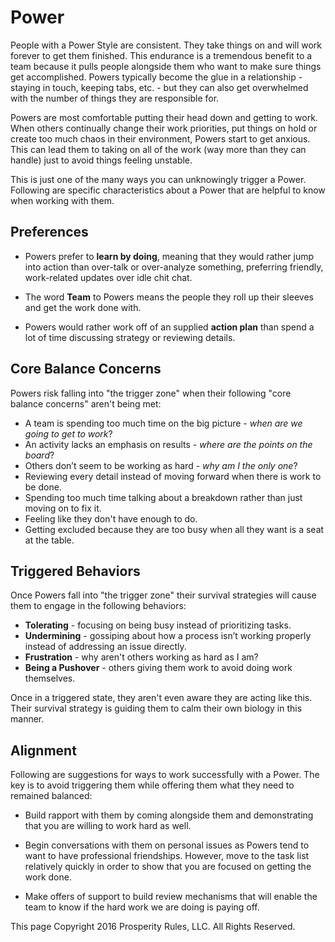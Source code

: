 # Power
People with a Power Style are consistent. They take things on and will work forever to get them finished. This endurance is a tremendous benefit to a team because it pulls people alongside them who want to make sure things get accomplished. Powers typically become the glue in a relationship - staying in touch, keeping tabs, etc. - but they can also get overwhelmed with the number of things they are responsible for.

Powers are most comfortable putting their head down and getting to work. When others continually change their work priorities, put things on hold or create too much chaos in their environment, Powers start to get anxious. This can lead them to taking on all of the work (way more than they can handle) just to avoid things feeling unstable.

This is just one of the many ways you can unknowingly trigger a Power. Following are specific characteristics about a Power that are helpful to know when working with them.


## Preferences

* Powers prefer to **learn by doing**, meaning that they would rather jump into action than over-talk or over-analyze something, preferring friendly, work-related updates over idle chit chat.

* The word **Team** to Powers means the people they roll up their sleeves and get the work done with.

* Powers would rather work off of an supplied **action plan** than spend a lot of time discussing strategy or reviewing details.


## Core Balance Concerns

Powers risk falling into "the trigger zone" when their following "core balance concerns" aren't being met:

* A team is spending too much time on the big picture - *when are we going to get to work*?
* An activity lacks an emphasis on results - *where are the points on the board*?
* Others don’t seem to be working as hard - *why am I the only one*?
* Reviewing every detail instead of moving forward when there is work to be done.
* Spending too much time talking about a breakdown rather than just moving on to fix it.
* Feeling like they don't have enough to do.
* Getting excluded because they are too busy when all they want is a seat at the table.


## Triggered Behaviors

Once Powers fall into "the trigger zone" their survival strategies will cause them to engage in the following behaviors:

* **Tolerating** - focusing on being busy instead of prioritizing tasks.
* **Undermining** - gossiping about how a process isn’t working properly instead of addressing an issue directly.
* **Frustration** - why aren't others working as hard as I am?
* **Being a Pushover** - others giving them work to avoid doing work themselves.

Once in a triggered state, they aren't even aware they are acting like this. Their survival strategy is guiding them to calm their own biology in this manner.


## Alignment

Following are suggestions for ways to work successfully with a Power. The key is to avoid triggering them while offering them what they need to remained balanced:

* Build rapport with them by coming alongside them and demonstrating that you are willing to work hard as well.

* Begin conversations with them on personal issues as Powers tend to want to have professional friendships.  However, move to the task list relatively quickly in order to show that you are focused on getting the work done.

* Make offers of support to build review mechanisms that will enable the team to know if the hard work we are doing is paying off. 


This page Copyright 2016 Prosperity Rules, LLC. All Rights Reserved.